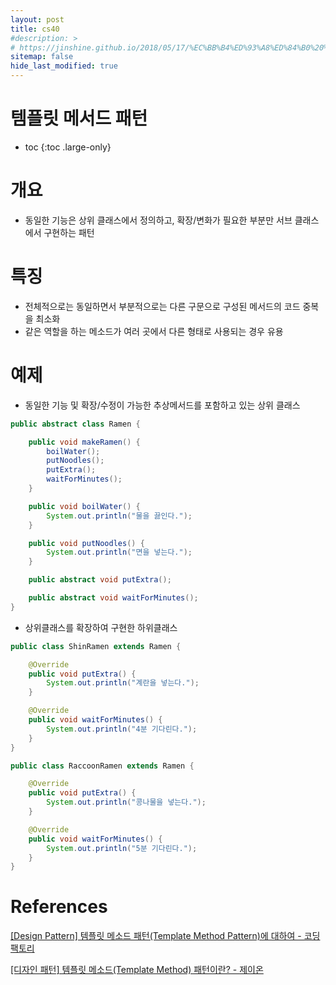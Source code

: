 ```yaml
---
layout: post
title: cs40
#description: >
# https://jinshine.github.io/2018/05/17/%EC%BB%B4%ED%93%A8%ED%84%B0%20%EA%B8%B0%EC%B4%88/%EB%A9%94%EB%AA%A8%EB%A6%AC%EA%B5%AC%EC%A1%B0/
sitemap: false
hide_last_modified: true
---
```

# 템플릿 메서드 패턴

* toc
{:toc .large-only}

# 개요

- 동일한 기능은 상위 클래스에서 정의하고, 확장/변화가 필요한 부분만 서브 클래스에서 구현하는 패턴

# 특징

- 전체적으로는 동일하면서 부분적으로는 다른 구문으로 구성된 메서드의 코드 중복을 최소화
- 같은 역할을 하는 메소드가 여러 곳에서 다른 형태로 사용되는 경우 유용

# 예제

- 동일한 기능 및 확장/수정이 가능한 추상메서드를 포함하고 있는 상위 클래스
  
```JAVA
public abstract class Ramen {

    public void makeRamen() {
        boilWater();
        putNoodles();
        putExtra();
        waitForMinutes();
    }

    public void boilWater() {
        System.out.println("물을 끓인다.");
    }

    public void putNoodles() {
        System.out.println("면을 넣는다.");
    }

    public abstract void putExtra();

    public abstract void waitForMinutes();
}
```

- 상위클래스를 확장하여 구현한 하위클래스
  
```JAVA
public class ShinRamen extends Ramen {

    @Override
    public void putExtra() {
        System.out.println("계란을 넣는다.");
    }

    @Override
    public void waitForMinutes() {
        System.out.println("4분 기다린다.");
    }
}
```

```JAVA
public class RaccoonRamen extends Ramen {

    @Override
    public void putExtra() {
        System.out.println("콩나물을 넣는다.");
    }

    @Override
    public void waitForMinutes() {
        System.out.println("5분 기다린다.");
    }
}
```

# References

[[Design Pattern] 템플릿 메소드 패턴(Template Method Pattern)에 대하여 - 코딩팩토리](https://coding-factory.tistory.com/712)

[[디자인 패턴] 템플릿 메소드(Template Method) 패턴이란? - 제이온](https://steady-coding.tistory.com/384)

